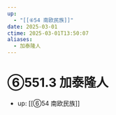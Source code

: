 ```yaml
---
up:
  - "[[⑥54 南欧民族]]"
date: 2025-03-01
ctime: 2025-03-01T13:50:07
aliases:
  - 加泰隆人
---
```


# ⑥551.3 加泰隆人

- up: [[⑥54 南欧民族]]
